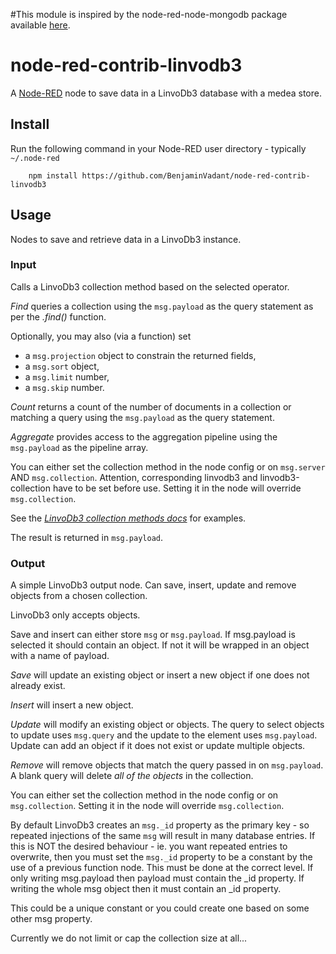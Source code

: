 #This module is inspired by the node-red-node-mongodb package available <a href="https://github.com/node-red/node-red-nodes/blob/master/storage/mongodb/">here</a>.

node-red-contrib-linvodb3
=====================

A <a href="http://nodered.org" target="_new">Node-RED</a> node to save data in a LinvoDb3 database with a medea store.

Install
-------

Run the following command in your Node-RED user directory - typically `~/.node-red`

        npm install https://github.com/BenjaminVadant/node-red-contrib-linvodb3

Usage
-----

Nodes to save and retrieve data in a LinvoDb3 instance.

### Input

Calls a LinvoDb3 collection method based on the selected operator.

*Find* queries a collection using the `msg.payload` as the query statement as
per the *.find()* function.

Optionally, you may also (via a function) set

- a `msg.projection` object to constrain the returned fields,
- a `msg.sort` object,
- a `msg.limit` number,
- a `msg.skip` number.

*Count* returns a count of the number of documents in a collection or matching a
query using the `msg.payload` as the query statement.

*Aggregate* provides access to the aggregation pipeline using the `msg.payload` as the pipeline array.

You can either set the collection method in the node config or on `msg.server` AND `msg.collection`.
Attention, corresponding linvodb3 and linvodb3-collection have to be set before use.
Setting it in the node will override `msg.collection`.

See the <a href="https://github.com/Ivshti/linvodb3" target="new">*LinvoDb3 collection methods docs*</a> for examples.

The result is returned in `msg.payload`.

### Output

A simple LinvoDb3 output node. Can save, insert, update and remove objects from a chosen collection.

LinvoDb3 only accepts objects.

Save and insert can either store `msg` or `msg.payload`. If msg.payload is
selected it should contain an object. If not it will be wrapped in an object with a name of payload.

*Save* will update an existing object or insert a new object if one does not already exist.

*Insert* will insert a new object.

*Update* will modify an existing object or objects. The query to select objects
to update uses `msg.query` and the update to the element uses `msg.payload`.
Update can add an object if it does not exist or update multiple objects.

*Remove* will remove objects that match the query passed in on `msg.payload`.
A blank query will delete *all of the objects* in the collection.

You can either set the collection method in the node config or on `msg.collection`.
Setting it in the node will override `msg.collection`.

By default LinvoDb3 creates an `msg._id` property as the primary key - so
repeated injections of the same `msg` will result in many database entries.
If this is NOT the desired behaviour - ie. you want repeated entries to overwrite,
then you must set the `msg._id` property to be a constant by the use of a previous function node.
This must be done at the correct level. If only writing msg.payload then payload must contain the \_id property.
If writing the whole msg object then it must contain an \_id property.

This could be a unique constant or you could create one based on some other msg property.

Currently we do not limit or cap the collection size at all...
